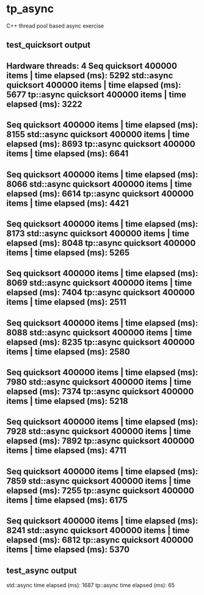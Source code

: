 # tp_async

C++ thread pool based async exercise
## test_quicksort output

Hardware threads: 4
Seq quicksort 		400000 items |	time elapsed (ms): 5292
std::async quicksort 	400000 items |	time elapsed (ms): 5677
tp::async quicksort 	400000 items |	time elapsed (ms): 3222
-----------------
Seq quicksort 		400000 items |	time elapsed (ms): 8155
std::async quicksort 	400000 items |	time elapsed (ms): 8693
tp::async quicksort 	400000 items |	time elapsed (ms): 6641
-----------------
Seq quicksort 		400000 items |	time elapsed (ms): 8066
std::async quicksort 	400000 items |	time elapsed (ms): 6614
tp::async quicksort 	400000 items |	time elapsed (ms): 4421
-----------------
Seq quicksort 		400000 items |	time elapsed (ms): 8173
std::async quicksort 	400000 items |	time elapsed (ms): 8048
tp::async quicksort 	400000 items |	time elapsed (ms): 5265
-----------------
Seq quicksort 		400000 items |	time elapsed (ms): 8069
std::async quicksort 	400000 items |	time elapsed (ms): 7404
tp::async quicksort 	400000 items |	time elapsed (ms): 2511
-----------------
Seq quicksort 		400000 items |	time elapsed (ms): 8088
std::async quicksort 	400000 items |	time elapsed (ms): 8235
tp::async quicksort 	400000 items |	time elapsed (ms): 2580
-----------------
Seq quicksort 		400000 items |	time elapsed (ms): 7980
std::async quicksort 	400000 items |	time elapsed (ms): 7374
tp::async quicksort 	400000 items |	time elapsed (ms): 5218
-----------------
Seq quicksort 		400000 items |	time elapsed (ms): 7928
std::async quicksort 	400000 items |	time elapsed (ms): 7892
tp::async quicksort 	400000 items |	time elapsed (ms): 4711
-----------------
Seq quicksort 		400000 items |	time elapsed (ms): 7859
std::async quicksort 	400000 items |	time elapsed (ms): 7255
tp::async quicksort 	400000 items |	time elapsed (ms): 6175
-----------------
Seq quicksort 		400000 items |	time elapsed (ms): 8241
std::async quicksort 	400000 items |	time elapsed (ms): 6812
tp::async quicksort 	400000 items |	time elapsed (ms): 5370
-----------------


## test_async output
std::async time elapsed (ms): 1687
tp::async time elapsed (ms): 65
